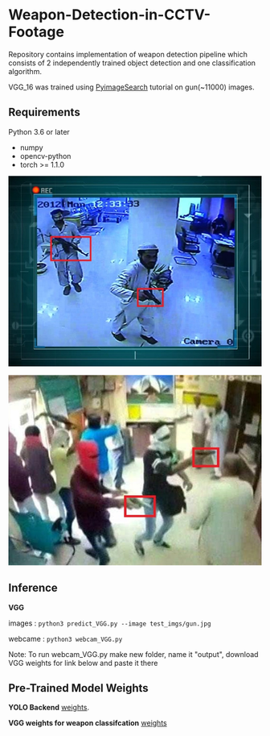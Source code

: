 # Weapon-Detection-in-CCTV-Footage
Repository contains implementation of weapon detection pipeline which consists of 2 independently trained object detection and one classification algorithm.


VGG_16 was trained using [PyimageSearch](https://www.pyimagesearch.com/2019/05/20/transfer-learning-with-keras-and-deep-learning/) tutorial on gun(~11000) images.

## Requirements
Python 3.6 or later

- numpy
- opencv-python
- torch >= 1.1.0



![img1](https://github.com/farazBhatti/Weapon-Detection-in-CCTV-Footage/blob/master/test_imgs/result2)

![img2](https://github.com/farazBhatti/Weapon-Detection-in-CCTV-Footage/blob/master/test_imgs/result1)







## Inference
__VGG__

images :
``` python3 predict_VGG.py --image test_imgs/gun.jpg ```

webcame : 
``` python3 webcam_VGG.py ```

Note: To run webcam_VGG.py make new folder, name it "output", download VGG weights for link below and paste it there


## Pre-Trained Model Weights
__YOLO Backend__
[weights](https://drive.google.com/open?id=1uTlyDWlnaqXcsKOktP5aH_zRDbfcDp-y).

__VGG weights for weapon classifcation__
[weights](https://drive.google.com/file/d/1IjEGxk9UbJLeK04EltVUCDv8_RxVn1GX/view?usp=sharing)

